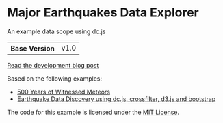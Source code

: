 # Major Earthquakes Data Explorer
An example data scope using dc.js

<table>
  <tbody>
    <tr>
      <th>Base Version</th>
      <td>v1.0</td>
    </tr>
  </tbody>
</table>

[Read the development blog post](http://www.sonicviz.com/wp/2016/10/28/earthquake-data-scope/)

Based on the following examples:

- [500 Years of Witnessed Meteors](http://roadtolarissa.com/meteors/)
- [Earthquake Data Discovery using dc.js, crossfilter, d3.js and bootstrap](http://bl.ocks.org/d3noob/6077996)

The code for this example is licensed under the [MIT License](http://opensource.org/licenses/MIT).
